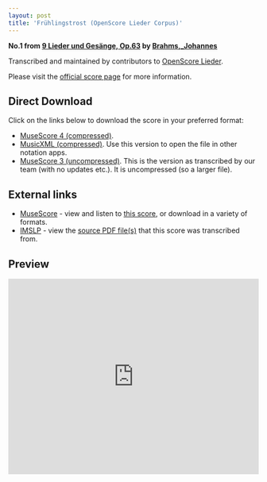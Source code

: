 ```yaml
---
layout: post
title: 'Frühlingstrost (OpenScore Lieder Corpus)'
---
```


__No.1 from [9 Lieder und Gesänge, Op.63](https://fourscoreandmore.org/openscore/lieder/Brahms%2C_Johannes/9_Lieder_und_Ges%C3%A4nge%2C_Op.63/) by [Brahms,_Johannes](https://fourscoreandmore.org/openscore/lieder/Brahms%2C_Johannes)__

Transcribed and maintained by contributors to [OpenScore Lieder].

Please visit the [official score page] for more information.

[official score page]: https://musescore.com/openscore-lieder-corpus/scores/5098659
[OpenScore Lieder]: https://musescore.com/openscore-lieder-corpus

## Direct Download

Click on the links below to download the score in your preferred format:
- [MuseScore 4 (compressed)](https://fourscoreandmore.org/openscore/lieder/Brahms%2C_Johannes/9_Lieder_und_Ges%C3%A4nge%2C_Op.63/1_Fr%C3%BChlingstrost.mscz).
- [MusicXML (compressed)](https://fourscoreandmore.org/openscore/lieder/Brahms%2C_Johannes/9_Lieder_und_Ges%C3%A4nge%2C_Op.63/1_Fr%C3%BChlingstrost.mxl). Use this version to open the file in other notation apps.
- [MuseScore 3 (uncompressed)](https://raw.githubusercontent.com/OpenScore/Lieder/refs/heads/main/scores/Brahms%2C_Johannes/9_Lieder_und_Ges%C3%A4nge%2C_Op.63/1_Fr%C3%BChlingstrost/lc5098659.mscx). This is the version as transcribed by our team (with no updates etc.). It is uncompressed (so a larger file).

## External links

- [MuseScore] - view and listen to [this score][MuseScore], or download in a variety of formats.
- [IMSLP] - view the [source PDF file(s)][IMSLP] that this score was transcribed from.

[MuseScore]: https://musescore.com/score/5098659
[IMSLP]: https://imslp.org/wiki/Special:ReverseLookup/88147

## Preview

<iframe width="100%" height="394" src="https://musescore.com/openscore-lieder-corpus/scores/5098659/embed" frameborder="0" allowfullscreen allow="autoplay; fullscreen"></iframe>
